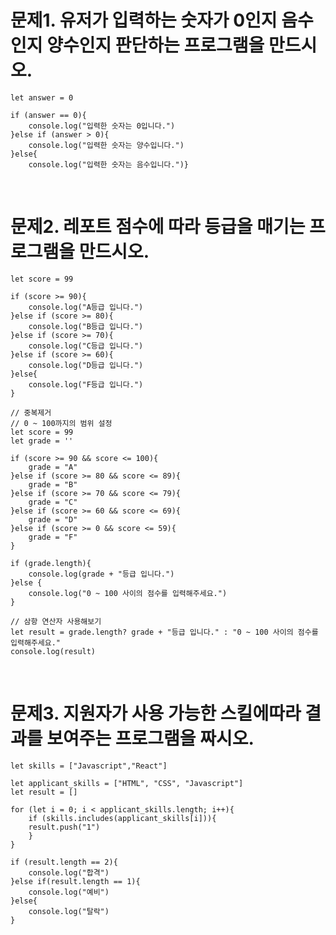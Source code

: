 # 문제1. 유저가 입력하는 숫자가 0인지 음수인지 양수인지 판단하는 프로그램을 만드시오.
```javascript=
let answer = 0

if (answer == 0){
    console.log("입력한 숫자는 0입니다.")
}else if (answer > 0){
    console.log("입력한 숫자는 양수입니다.")
}else{
    console.log("입력한 숫자는 음수입니다.")}
```

<br/>

# 문제2. 레포트 점수에 따라 등급을 매기는 프로그램을 만드시오.
```javascript=
let score = 99

if (score >= 90){
    console.log("A등급 입니다.")
}else if (score >= 80){
    console.log("B등급 입니다.")
}else if (score >= 70){
    console.log("C등급 입니다.")
}else if (score >= 60){
    console.log("D등급 입니다.")
}else{
    console.log("F등급 입니다.")
}
```
```javascript=
// 중복제거
// 0 ~ 100까지의 범위 설정
let score = 99
let grade = ''

if (score >= 90 && score <= 100){
    grade = "A"
}else if (score >= 80 && score <= 89){
    grade = "B"
}else if (score >= 70 && score <= 79){
    grade = "C"
}else if (score >= 60 && score <= 69){
    grade = "D"
}else if (score >= 0 && score <= 59){
    grade = "F"
}

if (grade.length){
    console.log(grade + "등급 입니다.")
}else {
    console.log("0 ~ 100 사이의 점수를 입력해주세요.")
}
```
```javascript=
// 삼항 연산자 사용해보기
let result = grade.length? grade + "등급 입니다." : "0 ~ 100 사이의 점수를 입력해주세요."
console.log(result)
```

<br/>

# 문제3. 지원자가 사용 가능한 스킬에따라 결과를 보여주는 프로그램을 짜시오.
```javascript=
let skills = ["Javascript","React"]

let applicant_skills = ["HTML", "CSS", "Javascript"]
let result = []

for (let i = 0; i < applicant_skills.length; i++){
    if (skills.includes(applicant_skills[i])){
    result.push("1")
    }
}

if (result.length == 2){
    console.log("합격")
}else if(result.length == 1){
    console.log("예비")
}else{
    console.log("탈락")
}
```